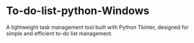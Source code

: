 # To-do-list-python-Windows
A lightweight task management tool built with Python Tkinter, designed for simple and efficient to-do list management.

